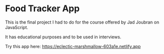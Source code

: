 # Food Tracker App

This is the final project I had to do for the course offered by Jad Joubran on JavaScript.

It has educational purposes and to be used in interviews.

Try this app here: https://eclectic-marshmallow-603a1e.netlify.app
